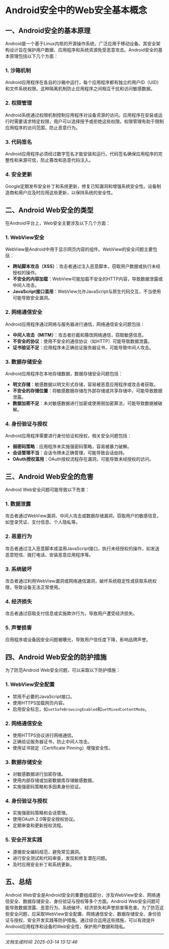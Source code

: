 # Android安全中的Web安全基本概念

## 一、Android安全的基本原理

Android是一个基于Linux内核的开源操作系统，广泛应用于移动设备。其安全架构设计旨在保护用户数据、应用程序和系统资源免受恶意攻击。Android安全的基本原理包括以下几个方面：

### 1. 沙箱机制
Android应用程序在各自的沙箱中运行，每个应用程序都有独立的用户ID（UID）和文件系统权限。这种隔离机制防止应用程序之间相互干扰和访问敏感数据。

### 2. 权限管理
Android系统通过权限机制控制应用程序对设备资源的访问。应用程序在安装或运行时需要请求特定权限，用户可以选择授予或拒绝这些权限。权限管理有助于限制应用程序的访问范围，防止恶意行为。

### 3. 代码签名
Android应用程序必须经过数字签名才能安装和运行。代码签名确保应用程序的完整性和来源可信，防止篡改和恶意代码注入。

### 4. 安全更新
Google定期发布安全补丁和系统更新，修复已知漏洞和增强系统安全性。设备制造商和用户应及时应用这些更新，以保持系统的安全性。

## 二、Android Web安全的类型

在Android平台上，Web安全主要涉及以下几个方面：

### 1. WebView安全
WebView是Android中用于显示网页内容的组件。WebView的安全问题主要包括：

- **跨站脚本攻击（XSS）**：攻击者通过注入恶意脚本，窃取用户数据或执行未经授权的操作。
- **不安全的内容加载**：WebView可能加载不安全的HTTP内容，导致数据泄露或中间人攻击。
- **JavaScript接口滥用**：WebView允许JavaScript与原生代码交互，不当使用可能导致安全漏洞。

### 2. 网络通信安全
Android应用程序通过网络与服务器进行通信，网络通信安全问题包括：

- **中间人攻击（MITM）**：攻击者拦截和篡改网络通信，窃取敏感信息。
- **不安全的协议**：使用不安全的通信协议（如HTTP）可能导致数据泄露。
- **证书验证不足**：应用程序未正确验证服务器证书，可能导致中间人攻击。

### 3. 数据存储安全
Android应用程序在本地存储数据，数据存储安全问题包括：

- **明文存储**：敏感数据以明文形式存储，容易被恶意应用程序或攻击者获取。
- **不安全的存储位置**：将敏感数据存储在外部存储或共享存储中，可能导致数据泄露。
- **数据加密不足**：未对敏感数据进行加密或使用弱加密算法，可能导致数据被破解。

### 4. 身份验证与授权
Android应用程序需要进行身份验证和授权，相关安全问题包括：

- **弱密码策略**：应用程序未实施强密码策略，容易被暴力破解。
- **会话管理不当**：会话令牌未正确管理，可能导致会话劫持。
- **OAuth授权滥用**：OAuth授权流程存在漏洞，可能导致未经授权的访问。

## 三、Android Web安全的危害

Android Web安全问题可能导致以下危害：

### 1. 数据泄露
攻击者通过WebView漏洞、中间人攻击或数据存储漏洞，窃取用户的敏感信息，如登录凭证、支付信息、个人隐私等。

### 2. 恶意行为
攻击者通过注入恶意脚本或滥用JavaScript接口，执行未经授权的操作，如发送恶意短信、拨打电话、安装恶意应用程序等。

### 3. 系统破坏
攻击者通过利用WebView漏洞或网络通信漏洞，破坏系统稳定性或获取系统权限，导致设备无法正常使用。

### 4. 经济损失
攻击者通过窃取支付信息或实施欺诈行为，导致用户遭受经济损失。

### 5. 声誉损害
应用程序或设备因安全问题被曝光，导致用户信任度下降，影响品牌声誉。

## 四、Android Web安全的防护措施

为了防范Android Web安全问题，可以采取以下防护措施：

### 1. WebView安全配置
- 禁用不必要的JavaScript接口。
- 使用HTTPS加载网页内容。
- 启用安全标志，如`setSafeBrowsingEnabled`和`setMixedContentMode`。

### 2. 网络通信安全
- 使用HTTPS协议进行网络通信。
- 正确验证服务器证书，防止中间人攻击。
- 使用证书锁定（Certificate Pinning）增强安全性。

### 3. 数据存储安全
- 对敏感数据进行加密存储。
- 使用内部存储或加密数据库存储敏感数据。
- 实施强密码策略和多因素身份验证。

### 4. 身份验证与授权
- 实施强密码策略和会话管理。
- 使用OAuth 2.0等安全授权协议。
- 定期审查和更新授权流程。

### 5. 安全开发实践
- 遵循安全编码规范，避免常见漏洞。
- 进行安全测试和代码审查，发现和修复潜在问题。
- 及时应用安全补丁和系统更新。

## 五、总结

Android Web安全是Android安全的重要组成部分，涉及WebView安全、网络通信安全、数据存储安全、身份验证与授权等多个方面。Android Web安全问题可能导致数据泄露、恶意行为、系统破坏、经济损失和声誉损害等危害。为了防范这些安全问题，应采取WebView安全配置、网络通信安全、数据存储安全、身份验证与授权、安全开发实践等防护措施。通过综合运用这些措施，可以有效提升Android应用程序和设备的Web安全性，保护用户数据和隐私。

---

*文档生成时间: 2025-03-14 13:12:46*



